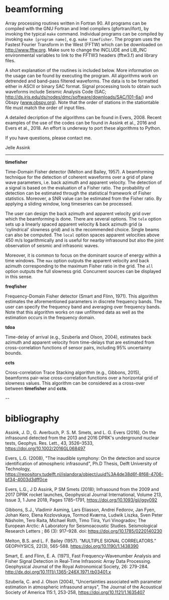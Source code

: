 # beamforming

Array processing routines written in Fortran 90. All programs can be compiled with the GNU Fortran and Intel compilers (gfortran/ifort), by invoking the typical ``make`` command. Individual programs can be compiled by invoking ``make [program name]``, e.g. ``make timefisher``. The program uses the Fastest Fourier Transform in the West (FFTW) which can be downloaded on http://www.fftw.org. Make sure to change the INCLUDE and LIB_INC environmental variables to link to the FFTW3 headers (fftw3.f) and library files.
  
A short explanation of the routines is included below. More information on the usage can be found by executing the program. All algorithms work on detrended and band-pass filtered waveforms. The data is to be formatted either in ASCII or binary SAC format. Signal processing tools to obtain such waveforms include Seismic Analysis Code (SAC; http://ds.iris.edu/ds/nodes/dmc/software/downloads/SAC/101-6a/) and Obspy (www.obspy.org). Note that the order of stations in the stationtable file must match the order of input files.

A detailed decription of the algorithms can be found in Evers, 2008. Recent examples of the use of the codes can be found in Assink et al., 2016 and Evers et al., 2018. An effort is underway to port these algorithms to Python. 

If you have questions, please contact me.

Jelle Assink

---

**timefisher**

Time-Domain Fisher detector (Melton and Bailey, 1957). A beamforming technique for the detection of coherent waveforms over a grid of plane wave parameters, i.e. back azimuth and apparent velocity. The detection of a signal is based on the evaluation of a Fisher ratio. The probability of detection can be estimated through the statistical framework of Fisher statistics. Moreover, a SNR value can be estimated from the Fisher ratio. By applying a sliding window, long timeseries can be processed.

The user can design the back azimuth and apparent velocity grid over which the beamforming is done. There are several options. The ``tele`` option sets up a linearly spaced apparent velocity & back azimuth grid (a 'cylindrical' slowness grid) and is the recommended choice. Single beams can also be computed. The ``local`` option spaces apparent velocities above 450 m/s logarithmically and is useful for nearby infrasound but also the joint observation of seismic and infrasonic waves. 

Moreover, it is common to focus on the dominant source of energy within a time windows. The ``max`` option outputs the apparent velocity and back azimuth corresponding to the maximum Fisher ratio in the grid. The ``all`` option outputs the full slowness grid. Concurrent sources can be displayed in this sense.

**freqfisher**

Frequency-Domain Fisher detector (Smart and Flinn, 1971). This algorithm estimates the aforementioned parameters in discrete frequency bands. The user can specify the frequency band and averaging over frequency bands. Note that this algorithm works on raw unfiltered data as well as the estimation occurs in the frequency domain.

**tdoa**

Time-delay of arrival (e.g., Szuberla and Olson, 2004), estimates back azimuth and apparent velocity from time-delays that are estimated from cross-correlation functions of sensor pairs, including 95% uncertainty bounds.

**ccts**

Cross-correlation Trace Stacking algorithm (e.g., Gibbons, 2015), beamforms pair-wise cross-correlation functions over a horizontal grid of slowness values. This algorithm can be considered as a cross-over between **timefisher** and **ccts**.

--

# bibliography

Assink, J. D., G. Averbuch, P. S. M. Smets, and L. G. Evers (2016), On the infrasound detected from the 2013 and 2016 DPRK's underground nuclear tests, Geophys. Res. Lett., 43, 3526–3533, https://doi.org/10.1002/2016GL068497 

Evers, L.G. (2008), "The inaudible symphony: On the detection and source identification of atmospheric infrasound", Ph.D Thesis, Delft University of Technology, https://repository.tudelft.nl/islandora/object/uuid%3A4de38d6f-8f68-4706-bf34-4003d3dff0ce

Evers, L.G., J D Assink, P SM Smets (2018); Infrasound from the 2009 and 2017 DPRK rocket launches, Geophysical Journal International, Volume 213, Issue 3, 1 June 2018, Pages 1785–1791, https://doi.org/10.1093/gji/ggy092

Gibbons, S.J., Vladimir Asming, Lars Eliasson, Andrei Fedorov, Jan Fyen, Johan Kero, Elena Kozlovskaya, Tormod Kværna, Ludwik Liszka, Sven Peter Näsholm, Tero Raita, Michael Roth, Timo Tiira, Yuri Vinogradov; The European Arctic: A Laboratory for Seismoacoustic Studies. Seismological Research Letters ; 86 (3): 917–928. doi: https://doi.org/10.1785/0220140230

Melton, B.S. and L. F. Bailey (1957). ”MULTIPLE SIGNAL CORRELATORS.” GEOPHYSICS, 22(3), 565-588.
https://doi.org/10.1190/1.1438390

Smart, E. and Flinn, E. A. (1971), Fast Frequency‐Wavenumber Analysis and Fisher Signal Detection in Real‐Time Infrasonic Array Data Processing. Geophysical Journal of the Royal Astronomical Society, 26: 279-284. http://dx.doi.org/10.1111/j.1365-246X.1971.tb03401.x

Szuberla, C. and J. Olson (2004), "Uncertainties associated with parameter estimation in atmospheric infrasound arrays", The Journal of the Acoustical Society of America 115:1, 253-258, https://doi.org/10.1121/1.1635407
